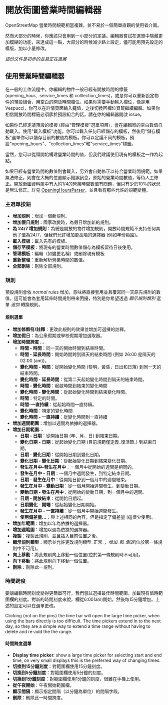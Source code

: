 # 開放街圖營業時間編輯器

OpenStreetMap 營業時間規範相當複雜，並不易於一個簡單直觀的使用者介面。

然而大部分的時候，你應該只會用到一小部分的定議。編輯器嘗試在選單中隱藏更加模糊的功能，來達成這一點，大部分的時候減少路上設定，儘可能用預先設定的模版，加以小量修改。

_這份文件是初步的並且正在進展_

## 使用營業時間編輯器

在一般的工作流程中，你編輯的物件一般已經有開放時間的標籤 (opening_hour、service_times 和 colllection_times)，或是你可以重新設定物件的預設組合，用空白的開放時間欄位。如果你需要手動輸入欄位，像是用 Vespucci，你可以在詳情頁面輸入鍵值，之後切換回欄位頁籤繼續編輯。如果你相信開放時間標籤必須扅於預設組合的話，請在你的編輯器開啟 issue。

如果你已經定議預設的模板 (經由"管理模板"選單項目)，會在編輯器的空白數值自動載入。使用"載入模板"功能，你可以載入任何已經儲存的模板，然後用"儲存模板"選單你可以儲存目前的數值為模板。你可以定議不同的模板，預設"opening_hours"、"collection_times"和"service_times"標籤。

當然，您可以從頭開始構建營業時間的值，但我們建議使用現有的模板之一作為起點。

如果已經有營業時間的數值則會載入，另外會自動修正以符合營業時間規範。如果無法修正，則會在大概的位置顯示錯誤訊息，原始的營業時間數值，等待人工修正。開放街圖資料庫中有大約1/4的營業時間數值有問題，但只有少於10%的狀況是無法修正。詳見 [OpeningHoursParser](https://github.com/simonpoole/OpeningHoursParser)，並且看有那些允許的規範變體。

### 主選單按鈕

* __增加規則__：增加一個新規則。
* __增加假日規則__：國家改變時，為假日增加新的規則。
* __為 24/7 增加規則__：為總是開放的物件增加規則，開放時間規範不支持任何其他子值為24/7，但我們允許增加更高階的選擇器 (例如年份範圍)。
* __載入模板__：載入先有的模板。
* __儲存至模板__：將現有的營業時間數值儲存為模板留待日後使用。
* __管理模板__：編輯（如變更名稱）或刪除現有模板
* __重新整理__：重新解析營業時間的數值。
* __全部刪除__：刪除全部規則。

### 規則

預設規則會依 _normal_ rules 增加，意味將直接套用並且覆寫同一天原先規則的數值。這可能會為套用延伸時間規則帶來困擾，特別是你希望透過 _顯示規則類別_ 選單  _追加_ 轉換規則。

#### 規則選單

* __增加修飾符/註釋__：更改此規則的效果並增加可選擇的註釋。
* __增加假日__：為公衆假期或學校假期增加選取器。
* __增加時間跨度 ...__
    * __時間 - 時間__：同一天的開始時間到結束時間。
    * __時間 - 延長時間__：開始時間跨到隔天的結束時間 (例如 26:00 是隔天的 02:00 (am))。
    * __變化時間 - 時間__：從開始變化時間 (黎明，黃昏，日出和日落) 到同一天的結束時間。
    * __變化時間 -  延長時間__：從第二天起始變化時間到隔天的結束時間。
    * __時間 - 變化時間__：起啟時間到結束的變化時間
    * __變化時間 - 變化時間__：從起始變化時間到結束變化時間。
    * __時間__：特定的時間。
    * __時間-一直持續__：從起始時間一直持續。
    * __變化時間__：特定的變化時間
    * __變化時間 - 一直持續__：從變化時間到一直持續
* __增加週間範圍__：增加以週間為依據的選擇器。
* __增加日期範圍...__
    * __日期 - 日期__：從開始日期 (年、月、日) 到結束日期。
    * __變化日期 - 日期__：從起始變化日期 (目前規範僅定義_復活節_) 到結束日期。
    * __日期 - 變化日期__：從開始日期到變化日期。
    * __變化日期 - 變化日期__：從起始變化日期到結束變化日期。
    * __發生在月中-發生在月中__：一個月中從開始的週間是相同的。
    * __發生在月中 - 日期__：一個月中週間發生，到特定結束日期。
    * __日期 - 發生在月中__：從開始日舒到一個月中的週間結束。
    * __發生在月中 - 變動日期__：從一個月開始週間發生，到變動日期。
    * __變動日期 - 發生在月中__：從開始的變動日期，到一個月中的週間。
    * __日期 - 開放結束__：從開始日期起。
    * __日期變化 - 開端__：從起始變化日期開始。
    * __發生在月中 - 一直持續__：從一個月中開始週間發生。
    * __使用偏差量...__：與上述相同的內容，但是指定了偏差量 (這很少使用)。
* __增加年範圍__：增加以年為依據的選擇器。
* __增加週範圍__：增加以週為依據的選擇器。
* __複製__：複製此規則，並且插入目前位置之後。 
* __顯示規則類型__：顯示並允許更改規則類型_正常_，_增加_和_倒退_(位於第一條規則中不可用)。
* __向上移動__：將此規則向上移動一個位置(位於第一條規則時不可用)。
* __向下移動__：將此規則向下移動一個位置。
* __刪除__：刪除此一規則。

### 時間跨度

要讓編輯時間刻度變得更簡單可行，我們嘗試選擇最佳時間範圍，加載現有值時範圍欄的刻度。對新的時間刻度來說，欄從6:00(am)開始，然後每15分鐘增加。上述的設定可以在選單更改。

Clicking (not on the pins) the time bar will open the large time picker, when using the bars directly is too difficult. The time pickers extend in to the next day, so they are a simple way to extend a time range without having to delete and re-add the the range.

#### 時間跨度選單

* __Display time picker__: show a large time picker for selecting start and end time, on very small displays this is the preferred way of changing times.
* __切換到15分鐘刻度__：對範圍欄使用15分鐘刻度。
* __切換到5分鐘刻度__：對範圍欄使用5分鐘的刻度。
* __切換到1分鐘刻度__：對範圍欄使用1分鐘的刻度，很難在手機上使用。
* __從午夜開始__：午夜開始範圍欄。
* __顯示間隔__：顯示指定間隔（以分鐘為單位）的間隔字段。
* __刪除__：刪除此一時間跨度。

